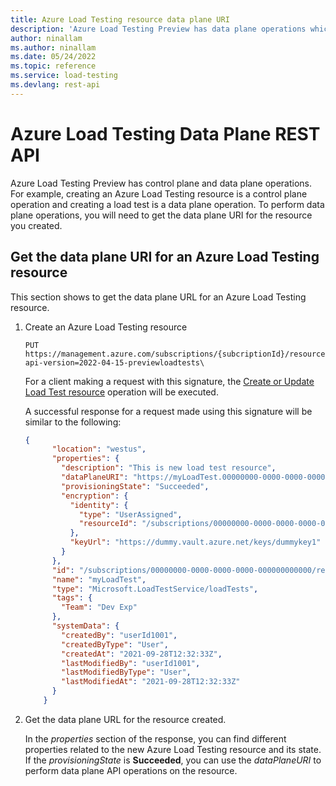 ```yaml
---
title: Azure Load Testing resource data plane URI
description: 'Azure Load Testing Preview has data plane operations which can be performed on an Azure Load Testing resource.'
author: ninallam
ms.author: ninallam
ms.date: 05/24/2022
ms.topic: reference
ms.service: load-testing
ms.devlang: rest-api
---
```


# Azure Load Testing Data Plane REST API

Azure Load Testing Preview has control plane and data plane operations. For example, creating an Azure Load Testing resource is a control plane operation and creating a load test is a data plane operation. To perform data plane operations, you will need to get the data plane URI for the resource you created.

## Get the data plane URI for an Azure Load Testing resource

This section shows to get the data plane URL for an Azure Load Testing resource.

1. Create an Azure Load Testing resource

    ```http
    PUT https://management.azure.com/subscriptions/{subcriptionId}/resourceGroups/{resourceGroup}/providers/Microsoft.LoadTestService/loadTests/{resourceName}?api-version=2022-04-15-previewloadtests\
    ```  

    For a client making a request with this signature, the [Create or Update Load Test resource](/rest/api/loadtesting/resourcemanager(2022-04-15-preview)/load-test-resource/create-or-update) operation will be executed.

    A successful response for a request made using this signature will be similar to the following:

    ```json
    { 
          "location": "westus", 
          "properties": { 
            "description": "This is new load test resource", 
            "dataPlaneURI": "https://myLoadTest.00000000-0000-0000-0000-000000000000.cnt-dp.domain.com", 
            "provisioningState": "Succeeded", 
            "encryption": { 
              "identity": { 
                "type": "UserAssigned", 
                "resourceId": "/subscriptions/00000000-0000-0000-0000-000000000000/resourceGroups/dummyrg/providers/Microsoft.ManagedIdentity/userAssignedIdentities/id1" 
              }, 
              "keyUrl": "https://dummy.vault.azure.net/keys/dummykey1" 
            } 
          }, 
          "id": "/subscriptions/00000000-0000-0000-0000-000000000000/resourceGroups/dummyrg/providers/Microsoft.LoadTestService/loadTests/myLoadTest", 
          "name": "myLoadTest", 
          "type": "Microsoft.LoadTestService/loadTests", 
          "tags": { 
            "Team": "Dev Exp" 
          }, 
          "systemData": { 
            "createdBy": "userId1001", 
            "createdByType": "User", 
            "createdAt": "2021-09-28T12:32:33Z", 
            "lastModifiedBy": "userId1001", 
            "lastModifiedByType": "User", 
            "lastModifiedAt": "2021-09-28T12:32:33Z" 
          } 
        }
    ```

1. Get the data plane URL for the resource created.

    In the *properties* section of the response, you can find different properties related to the new Azure Load Testing resource and its state. If the *provisioningState* is **Succeeded**, you can use the *dataPlaneURI* to perform data plane API operations on the resource.
